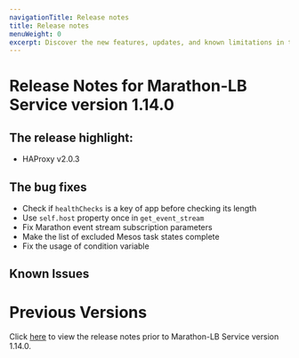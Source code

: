 ```yaml
---
navigationTitle: Release notes
title: Release notes
menuWeight: 0
excerpt: Discover the new features, updates, and known limitations in this release of the Marathon-LB Service
---
```


# Release Notes for Marathon-LB Service version 1.14.0

## The release highlight:

- HAProxy v2.0.3

## The bug fixes

- Check if `healthChecks` is a key of app before checking its length
- Use `self.host` property once in `get_event_stream`
- Fix Marathon event stream subscription parameters
- Make the list of excluded Mesos task states complete
- Fix the usage of condition variable

## Known Issues

# Previous Versions

Click [here](https://github.com/mesosphere/marathon-lb/releases) to view the release notes prior to Marathon-LB Service version 1.14.0.
